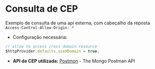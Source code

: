 # Consulta de CEP

Exemplo de consulta de uma api externa, com cabeçalho da reposta `Access-Control-Allow-Origin: *`

* Configuração necessária:

```javascript
// allow to access cross domain resource
$httpProvider.defaults.useXDomain = true;
```

* **API de CEP utilizada:** [Postmon](http://postmon.com.br/) - The Mongo Postman API

